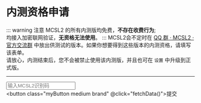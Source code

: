 # 内测资格申请  

::: warning 注意
MCSL2 的所有内测版均免费，**不存在收费行为**;  
均接入加密联网验证，**无资格无法使用**。
:::
MCSL2会不定时在 [QQ 群 · MCSL2 · 官方交流群](/links/mcsl2-qq-group) 中放出供测试的版本。如果你想要得到这些版本的内测资格，请填写该表单。  
请放心，内测结束后，您不会被禁止使用该内测版，并且也可在 `设置` 中升级到正式版。
___

<!-- markdownlint-disable MD033 -->
<script>
export default {
  methods: {
    // 验证识别码是否符合规范
    validateIdentificationCode(identificationCode) {
      return /^[a-zA-Z0-9]{4}-[a-zA-Z0-9]{4}-[a-zA-Z0-9]{4}-[a-zA-Z0-9]{4}$/.test(identificationCode);
    },
    // 处理API错误
    handleApiError(message) {
      var resultElement = document.getElementById('apiResult');
      resultElement.textContent = '发生错误: ' + message;
    },
    // 获取数据
    fetchData() {
      var resultElement = document.getElementById('apiResult');
      var identificationCode = document.getElementById('identificationInput').value;
      var checkPreviewUrl = `https://api.mcsl.com.cn/checkPreviewAvailable?Identification=${identificationCode}`;
      var givePermissionUrl = `https://api.mcsl.com.cn/givePreviewPermission?Identification=${identificationCode}`;

      // 验证识别码格式是否正确
      if (!this.validateIdentificationCode(identificationCode)) {
        this.handleApiError('输入的识别码格式不正确，格式应为 XXXX-XXXX-XXXX-XXXX');
        return;
      }

      // 检查是否有预览权限
      fetch(checkPreviewUrl, {method: 'GET'})
        .then(response => response.json())
        .then(data => {
          if (data.msg.includes('发生错误')) {
            resultElement.textContent = data.msg;
          } else if (data.available) {
            resultElement.textContent = data.msg;
          } else {
            // 给予预览权限
            fetch(givePermissionUrl, {method: 'GET'})
              .then(permissionResponse => permissionResponse.json())
              .then(permissionData => {
                if (permissionData.msg.includes('发生错误')) {
                  resultElement.textContent = permissionData.msg;
                } else {
                  resultElement.textContent = permissionData.msg;
                }
              })
              .catch(error => {
                this.handleApiError(error.message);
              });
          }
        })
        .catch(error => {
          this.handleApiError(error.message);
        });
    }
  }
}
</script>

<input type="text" class="myInput" id="identificationInput" placeholder="输入MCSL2识别码"><br>
<button class="myButton medium brand" @click="fetchData()">提交</button>
<p id="apiResult"></p>

<!-- 
::: details 无法加载？
可能是你的浏览器不支持 iframe 接入方式，你可以选择打开链接:

<https://www.wjx.top/vm/P4PqtSh.aspx>
::: -->
